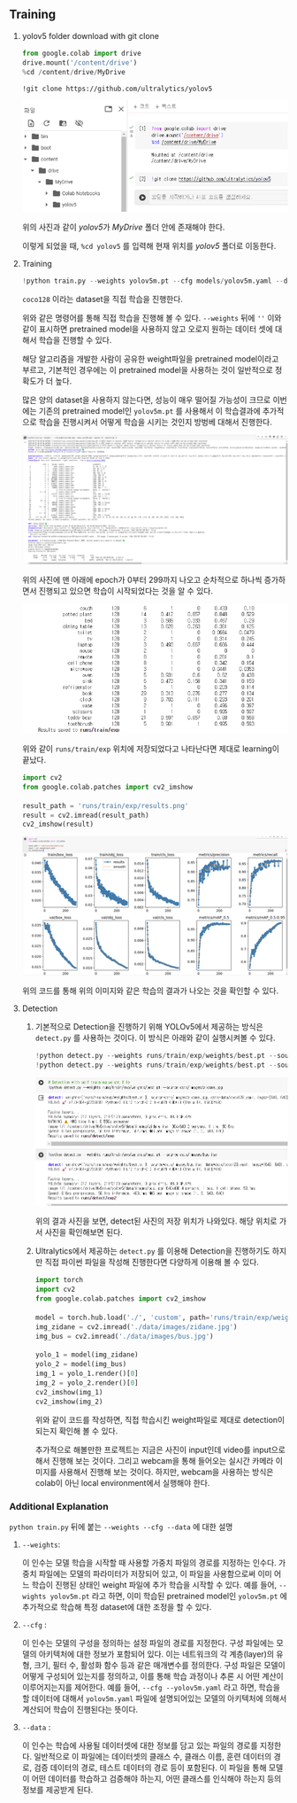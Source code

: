 ## Training

1. yolov5 folder download with git clone
    ```python
    from google.colab import drive
    drive.mount('/content/drive')
    %cd /content/drive/MyDrive
    ```
    ```
    !git clone https://github.com/ultralytics/yolov5
    ```
    <img src="./config/yolov5_download.png">
    
    위의 사진과 같이 *yolov5*가 *MyDrive* 폴더 안에 존재해야 한다.

    이렇게 되었을 때, `%cd yolov5` 를 입력해 현재 위치를 *yolov5* 폴더로 이동한다.

2. Training
    ```python
    !python train.py --weights yolov5m.pt --cfg models/yolov5m.yaml --data coco128.yaml --epochs 300 --batch-size 32
    ```
    `coco128` 이라는 dataset을 직접 학습을 진행한다.

    위와 같은 명령어를 통해 직접 학습을 진행해 볼 수 있다. `--weights` 뒤에 `''` 이와 같이 표시하면 pretrained model을 사용하지 않고 오로지 원하는 데이터 셋에 대해서 학습을 진행할 수 있다.
    
    해당 알고리즘을 개발한 사람이 공유한 weight파일을 pretrained model이라고 부르고, 기본적인 경우에는 이 pretrained model을 사용하는 것이 일반적으로 정확도가 더 높다.

    많은 양의 dataset을 사용하지 않는다면, 성능이 매우 떨어질 가능성이 크므로 이번에는 기존의 pretrained model인 `yolov5m.pt` 를 사용해서 이 학습결과에 추가적으로 학습을 진행시켜서 어떻게 학습을 시키는 것인지 방벙베 대해서 진행한다.

    <img src="./config/training.png">

    위의 사진에 맨 아래에 epoch가 0부터 299까지 나오고 순차적으로 하나씩 증가하면서 진행되고 있으면 학습이 시작되었다는 것을 알 수 있다.

    <img src="./config/training_last.png">
    
    위와 같이 `runs/train/exp` 위치에 저장되었다고 나타난다면 제대로 learning이 끝났다.

    ```python
    import cv2
    from google.colab.patches import cv2_imshow

    result_path = 'runs/train/exp/results.png'
    result = cv2.imread(result_path)
    cv2_imshow(result)
    ```
    <img src="./config/training_result.png">
    
    위의 코드를 통해 위의 이미지와 같은 학습의 결과가 나오는 것을 확인할 수 있다.
    
3. Detection
    1. 기본적으로 Detection을 진행하기 위해 YOLOv5에서 제공하는 방식은 `detect.py` 를 사용하는 것이다. 이 방식은 아래와 같이 실행시켜볼 수 있다.
        ```python
        !python detect.py --weights runs/train/exp/weights/best.pt --source data/images/bus.jpg
        !python detect.py --weights runs/train/exp/weights/best.pt --source data/images/zidane.jpg
        ```

        <img src="./config/detect_py.png">

        위의 결과 사진을 보면, detect된 사진의 저장 위치가 나와있다. 해당 위치로 가서 사진을 확인해보면 된다.


    2. Ultralytics에서 제공하는 `detect.py` 를 이용해 Detection을 진행하기도 하지만 직접 파이썬 파일을 작성해 진행한다면 다양하게 이용해 볼 수 있다.
        ```python
        import torch
        import cv2
        from google.colab.patches import cv2_imshow

        model = torch.hub.load('./', 'custom', path='runs/train/exp/weights/best.pt', source='local', force_reload=True, trust_repo=True)
        img_zidane = cv2.imread('./data/images/zidane.jpg')
        img_bus = cv2.imread('./data/images/bus.jpg')

        yolo_1 = model(img_zidane)
        yolo_2 = model(img_bus)
        img_1 = yolo_1.render()[0]
        img_2 = yolo_2.render()[0]
        cv2_imshow(img_1)
        cv2_imshow(img_2)
        ```
        위와 같이 코드를 작성하면, 직접 학습시킨 weight파일로 제대로 detection이 되는지 확인해 볼 수 있다.

        추가적으로 해볼만한 프로젝트는 지금은 사진이 input인데 video를 input으로 해서 진행해 보는 것이다. 그리고 webcam을 통해 들어오는 실시간 카메라 이미지를 사용해서 진행해 보는 것이다. 하지만, webcam을 사용하는 방식은 colab이 아닌 local environment에서 실행해야 한다.
        
### Additional Explanation
`python train.py` 뒤에 붙는 `--weights --cfg --data` 에 대한 설명

1. `--weights`:

    이 인수는 모델 학습을 시작할 때 사용할 가중치 파일의 경로를 지정하는 인수다. 가중치 파일에는 모델의 파라미터가 저장되어 있고, 이 파일을 사용함으로써 이미 어느 학습이 진행된 상태인 weight 파일에 추가 학습을 시작할 수 있다. 예를 들어, `--wights yolov5m.pt` 라고 하면, 이미 학습된 pretrained model인 `yolov5m.pt` 에 추가적으로 학습해 특정 dataset에 대한 조정을 할 수 있다.
    
2. `--cfg` :

    이 인수는 모델의 구성을 정의하는 설정 파일의 경로를 지정한다. 구성 파일에는 모델의 아키텍처에 대한 정보가 포함되어 있다. 이는 네트워크의 각 계층(layer)의 유형, 크기, 필터 수, 활성화 함수 등과 같은 매개변수를 정의한다. 구성 파일은 모델이 어떻게 구성되어 있는지를 정의하고, 이를 통해 학습 과정이나 추론 시 어떤 계산이 이루어지는지를 제어한다. 예를 들어, `--cfg --yolov5m.yaml` 라고 하면, 학습을 할 데이터에 대해서 `yolov5m.yaml` 파일에 설명되어있는 모델의 아키텍처에 의해서 계산되어 학습이 진행된다는 뜻이다.

3. `--data` :

    이 인수는 학습에 사용될 데이터셋에 대한 정보를 담고 있는 파일의 경로를 지정한다. 일반적으로 이 파일에는 데이터셋의 클래스 수, 클래스 이름, 훈련 데이터의 경로, 검증 데이터의 경로, 테스트 데이터의 경로 등이 포함된다. 이 파일을 통해 모델이 어떤 데이터를 학습하고 검증해야 하는지, 어떤 클래스를 인식해야 하는지 등의 정보를 제공받게 된다.